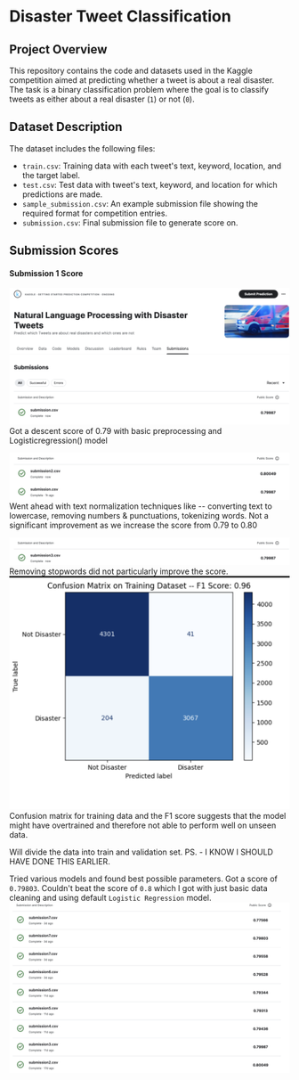 # Disaster Tweet Classification

## Project Overview
This repository contains the code and datasets used in the Kaggle competition aimed at predicting whether a tweet is about a real disaster. The task is a binary classification problem where the goal is to classify tweets as either about a real disaster (`1`) or not (`0`).

## Dataset Description
The dataset includes the following files:
- `train.csv`: Training data with each tweet's text, keyword, location, and the target label.
- `test.csv`: Test data with tweet's text, keyword, and location for which predictions are made.
- `sample_submission.csv`: An example submission file showing the required format for competition entries.
- `submission.csv`: Final submission file to generate score on.

## Submission Scores

#### Submission 1 Score
![Submission 1 Score](Submission_1_score.png "Score for Submission 1")
Got a descent score of 0.79 with basic preprocessing and Logisticregression() model

![Submission 2 Score](Submission_2_score.png "Score for Submission 2")
Went ahead with text normalization techniques like -- converting text to lowercase, removing numbers & punctuations, tokenizing words. Not a significant improvement as we increase the score from 0.79 to 0.80

![Submission 3 Score](Submission_3_score.png "Score for Submission 3")
Removing stopwords did not particularly improve the score. ![Confusion matrix](Confusion_matrix_train.png "Confusion Matrix for training") Confusion matrix for training data and the F1 score suggests that the model might have overtrained and therefore not able to perform well on unseen data. 

Will divide the data into train and validation set. 
 PS. - I KNOW I SHOULD HAVE DONE THIS EARLIER.


Tried various models and found best possible parameters. Got a score of `0.79803`. Couldn't beat the score of `0.8` which I got with just basic data cleaning and using default `Logistic Regression` model. 
![latest Submission Score](latest_submission.png "Score for Latest Submission")
